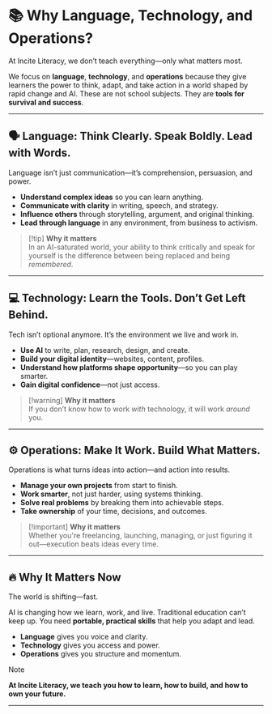 # 📚 Why Language, Technology, and Operations?

At Incite Literacy, we don’t teach everything—only what matters most.

We focus on **language**, **technology**, and **operations** because they give learners the power to think, adapt, and take action in a world shaped by rapid change and AI. These are not school subjects. They are **tools for survival and success**.

---

## 🗣️ Language: Think Clearly. Speak Boldly. Lead with Words.

Language isn’t just communication—it’s comprehension, persuasion, and power.

- **Understand complex ideas** so you can learn anything.
- **Communicate with clarity** in writing, speech, and strategy.
- **Influence others** through storytelling, argument, and original thinking.
- **Lead through language** in any environment, from business to activism.

> [!tip] **Why it matters**  
> In an AI-saturated world, your ability to think critically and speak for yourself is the difference between being replaced and being *remembered*.

---

## 💻 Technology: Learn the Tools. Don’t Get Left Behind.

Tech isn’t optional anymore. It’s the environment we live and work in.

- **Use AI** to write, plan, research, design, and create.
- **Build your digital identity**—websites, content, profiles.
- **Understand how platforms shape opportunity**—so you can play smarter.
- **Gain digital confidence**—not just access.

> [!warning] **Why it matters**  
> If you don’t know how to work *with* technology, it will work *around* you.

---

## ⚙️ Operations: Make It Work. Build What Matters.

Operations is what turns ideas into action—and action into results.

- **Manage your own projects** from start to finish.
- **Work smarter**, not just harder, using systems thinking.
- **Solve real problems** by breaking them into achievable steps.
- **Take ownership** of your time, decisions, and outcomes.

> [!important] **Why it matters**  
> Whether you're freelancing, launching, managing, or just figuring it out—execution beats ideas every time.

---

## 🔥 Why It Matters Now

The world is shifting—fast.

AI is changing how we learn, work, and live. Traditional education can’t keep up. You need **portable, practical skills** that help you adapt and lead.

- **Language** gives you voice and clarity.  
- **Technology** gives you access and power.  
- **Operations** gives you structure and momentum.

> [!note]  
> **At Incite Literacy, we teach you how to learn, how to build, and how to own your future.**

---
